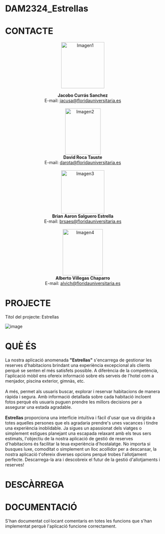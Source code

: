 # DAM2324_Estrellas

# CONTACTE
<div align="center">
  
<img src="https://github.com/rsanzfloridauni/DAM2324_Estrellas/assets/114494834/4c0062c6-e8e2-4999-80b8-5b55cf7d77e4" alt="Imagen1" width="140" height="150">

**Jacobo Currás Sanchez**
<br>
E-mail: jacusa@floridauniversitaria.es
<br> <br>
<img src="https://github.com/rsanzfloridauni/DAM2324_Estrellas/assets/114494746/bc70b806-fdab-4261-9099-109f59b67310" alt="Imagen2" width="115" height="150">
<br>
**David Roca Tauste**
<br>
E-mail: darota@floridauniversitaria.es 
<br> <br>
<img src="https://github.com/rsanzfloridauni/DAM2324_Estrellas/assets/114494834/64ded058-8a80-426e-a068-db54e0beeddf" alt="Imagen3" width="140" height="140">
<br>
**Brian Aaron Salguero Estrella**
<br>
E-mail: brsaes@floridauniversitaria.es 
<br> <br>
<img src="https://github.com/rsanzfloridauni/DAM2324_Estrellas/assets/114494834/385d119b-ce8a-4b79-ac32-4aab2ee3ca71" alt="Imagen4" width="130" height="150">
<br>
**Alberto Villegas Chaparro**
<br>
E-mail: alvich@floridauniversitaria.es
</div>

# PROJECTE
Titol del projecte: Estrellas

![image](https://github.com/rsanzfloridauni/DAM2324_Estrellas/assets/114494746/b45166ef-5e18-4b97-b054-d3ccd5142d59)

# QUÈ ÉS
La nostra aplicació anomenada **"Estrellas"** s'encarrega de gestionar les reserves d'habitacions brindant una experiència excepcional als clients perquè se senten el més satisfets possible. A diferència de la competència, l'aplicació mòbil ens ofereix informació sobre els serveis de l'hotel com a menjador, piscina exterior, gimnàs, etc.
<br> <br>
A més, permet als usuaris buscar, explorar i reservar habitacions de manera ràpida i segura. Amb informació detallada sobre cada habitació incloent fotos perquè els usuaris puguen prendre les millors decisions per a assegurar una estada agradable.
<br> <br>
**Estrellas** proporciona una interfície intuïtiva i fàcil d'usar que va dirigida a totes aquelles persones que els agradaria prendre's unes vacances i tindre una experiència inoblidable. Ja sigues un apassionat dels viatges o simplement estigues planejant una escapada relaxant amb els teus sers estimats, l'objectiu de la nostra aplicació de gestió de reserves d'habitacions és facilitar la teua experiència d'hostalatge. No importa si busques luxe, comoditat o simplement un lloc acollidor per a descansar, la nostra aplicació t'ofereix diverses opcions perquè trobes l'allotjament perfecte. Descarrega-la ara i descobreix el futur de la gestió d'allotjaments i reserves!

# DESCÀRREGA


# DOCUMENTACIÓ
S'han documentat col·locant comentaris en totes les funcions que s'han implementat perquè l'aplicació funcione correctament.

